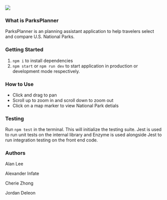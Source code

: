 <img src='/assets/parksplanner.gif'>

### What is ParksPlanner
ParksPlanner is an planning assistant application to help travelers select and compare U.S. National Parks.

### Getting Started
1. `npm i` to install dependencies
1. `npm start` or `npm run dev` to start application in production or development mode respectively.

### How to Use
* Click and drag to pan
* Scroll up to zoom in and scroll down to zoom out
* Click on a map marker to view National Park detials

### Testing
Run `npm test` in the terminal. This will initialize the testing suite. Jest is used to run unit tests on the internal library and Enzyme is used alongside Jest to run integration testing on the front end code.

### Authors
Alan Lee

Alexander Infate 

Cherie Zhong

Jordan Deleon
